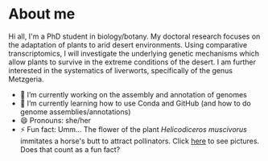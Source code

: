 # About me

Hi all, I'm a PhD student in biology/botany.
My doctoral research focuses on the adaptation of plants to arid desert environments. Using comparative transcriptomics, I will investigate the underlying genetic mechanisms which allow plants to survive in the extreme conditions of the desert.
I am further interested in the systematics of liverworts, specifically of the genus Metzgeria.

- 🔭 I’m currently working on the assembly and annotation of genomes
- 🌱 I’m currently learning how to use Conda and GitHub (and how to do genome assemblies/annotations)
- 😄 Pronouns: she/her
- ⚡ Fun fact: Umm... The flower of the plant _Helicodiceros muscivorus_ immitates a horse's butt to attract pollinators. Click [here](https://www.google.com/search?sca_esv=d9e56f0127f62959&q=helicodiceros+muscivorus&udm=2&fbs=AIIjpHxU7SXXniUZfeShr2fp4giZ1Y6MJ25_tmWITc7uy4KIeiAkWG4OlBE2zyCTMjPbGmP8dNHyekGOBzxjAdPhnrqr0zajY4HbptTJk7rbcRmcNEe4uzyh8GDKtuHFVscybaRzt2H24p28dOsCIZ1l5Da0maRgvhHlQoVwnZJ4ep0Y32GJTGux4vGvRsfab3VoxKo59xjz&sa=X&ved=2ahUKEwiN0rK1kaCOAxWCYPEDHU8PLnsQtKgLKAF6BAg0EAE&biw=1277&bih=1278&dpr=1.5) to see pictures. Does that count as a fun fact?

